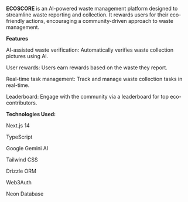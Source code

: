 **ECOSCORE** is an AI-powered waste management platform designed to streamline waste reporting and collection. It rewards users for their eco-friendly actions, encouraging a community-driven approach to waste management.


**Features**

AI-assisted waste verification: Automatically verifies waste collection pictures using AI.

User rewards: Users earn rewards based on the waste they report.

Real-time task management: Track and manage waste collection tasks in real-time.

Leaderboard: Engage with the community via a leaderboard for top eco-contributors.

**Technologies Used:**

Next.js 14

TypeScript

Google Gemini AI


Tailwind CSS

Drizzle ORM

Web3Auth

Neon Database
